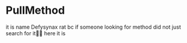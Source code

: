 # PullMethod 

it is name Defysynax rat bc if someone looking for method did not just search for it💁🏽 here it is 
